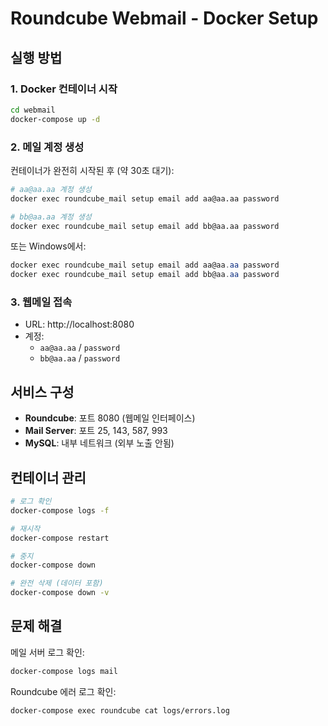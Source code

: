 # Roundcube Webmail - Docker Setup

## 실행 방법

### 1. Docker 컨테이너 시작
```bash
cd webmail
docker-compose up -d
```

### 2. 메일 계정 생성
컨테이너가 완전히 시작된 후 (약 30초 대기):

```bash
# aa@aa.aa 계정 생성
docker exec roundcube_mail setup email add aa@aa.aa password

# bb@aa.aa 계정 생성
docker exec roundcube_mail setup email add bb@aa.aa password
```

또는 Windows에서:
```powershell
docker exec roundcube_mail setup email add aa@aa.aa password
docker exec roundcube_mail setup email add bb@aa.aa password
```

### 3. 웹메일 접속
- URL: http://localhost:8080
- 계정:
  - `aa@aa.aa` / `password`
  - `bb@aa.aa` / `password`

## 서비스 구성

- **Roundcube**: 포트 8080 (웹메일 인터페이스)
- **Mail Server**: 포트 25, 143, 587, 993
- **MySQL**: 내부 네트워크 (외부 노출 안됨)

## 컨테이너 관리

```bash
# 로그 확인
docker-compose logs -f

# 재시작
docker-compose restart

# 중지
docker-compose down

# 완전 삭제 (데이터 포함)
docker-compose down -v
```

## 문제 해결

메일 서버 로그 확인:
```bash
docker-compose logs mail
```

Roundcube 에러 로그 확인:
```bash
docker-compose exec roundcube cat logs/errors.log
```

